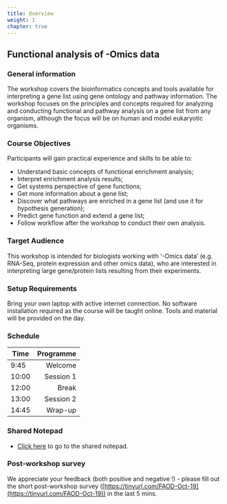 ```yaml
---
title: Overview
weight: 1
chapter: true
---
```

## Functional analysis of -Omics data

### General information

The workshop covers the bioinformatics concepts and tools available for interpreting a gene list using gene ontology and pathway information. The workshop focuses on the principles and concepts required for analyzing and conducting functional and pathway analysis on a gene list from any organism, although the focus will be on human and model eukaryotic organisms.

### Course Objectives

Participants will gain practical experience and skills to be able to:

- Understand basic concepts of functional enrichment analysis;
- Interpret enrichment analysis results;
- Get systems perspective of gene functions;
- Get more information about a gene list;
- Discover what pathways are enriched in a gene list (and use it for hypothesis generation);
- Predict gene function and extend a gene list;
- Follow workflow after the workshop to conduct their own analysis.

### Target Audience
This workshop is intended for biologists working with ‘-Omics data’ (e.g. RNA-Seq, protein expression and other omics data), who are interested in interpreting large gene/protein lists resulting from their experiments.

### Setup Requirements
Bring your own laptop with active internet connection. No software installation required as the course will be taught online. Tools and material will be provided on the day.

### Schedule
Time	|	Programme
-----------	| ------------------:
9:45	|	Welcome
10:00	|	Session 1
12:00	|	Break
13:00	|	Session 2
14:45	|	Wrap-up

### Shared Notepad
- [Click here](https://biotraining.erc.monash.edu/etherpad/p/functional_analysis_workshop) to go to the shared notepad.


### Post-workshop survey
We appreciate your feedback (both positive and negative !) - please fill out the short post-workshop survey ([https://tinyurl.com/FAOD-Oct-19](https://tinyurl.com/FAOD-Oct-19)) in the last 5 mins.

